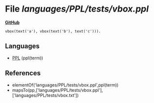 # File _languages/PPL/tests/vbox.ppl_
**[GitHub](https://github.com/softlang/yas/blob/master/languages/PPL/tests/vbox.ppl)**
```
vbox(text('a'), vbox(text('b'), text('c'))).
```

## Languages
* [PPL](../languages/PPL.md) (ppl(term))

## References
* elementOf('languages/PPL/tests/vbox.ppl',ppl(term))
* mapsTo(pp,['languages/PPL/tests/vbox.ppl'],['languages/PPL/tests/vbox.txt'])
